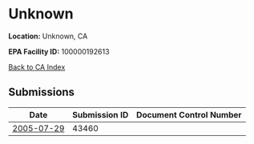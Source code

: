 # Unknown

**Location:** Unknown, CA

**EPA Facility ID:** 100000192613

[Back to CA Index](../../index.md)

## Submissions

| Date | Submission ID | Document Control Number |
|------|--------------|-------------------------|
| [2005-07-29](submissions/43460.md) | 43460 |  |

